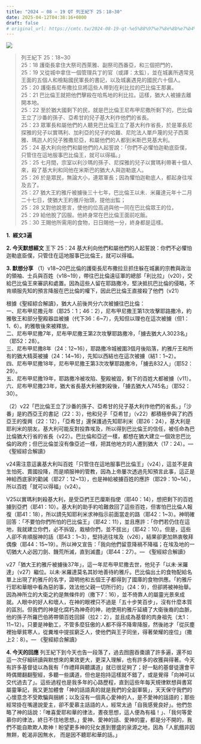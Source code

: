 ```yaml
---
title: "2024 – 08 – 19 QT 列王紀下 25：18~30"
date: 2025-04-12T04:38:16+0800
draft: false
# original_url: https://cmtc.tw/2024-08-19-qt-%e5%88%97%e7%8e%8b%e7%b4%80%e4%b8%8b-25%ef%bc%9a1830
---
```


![](/images/qt.jpg)
> 列王紀下 25：18\~30  
> 25：18 護衛長拿住大祭司西萊雅、副祭司西番亞，和三個把門的，  
> 25：19 又從城中拿住一個管理兵丁的官（或譯：太監），並在城裏所遇常見王面的五個人和檢點國民軍長的書記，以及城裏遇見的國民六十個人。  
> 25：20 護衛長尼布撒拉旦將這些人帶到在利比拉的巴比倫王那裏。  
> 25：21 巴比倫王就把他們擊殺在哈馬地的利比拉。這樣，猶大人被擄去離開本地。  
> 25：22 至於猶大國剩下的民，就是巴比倫王尼布甲尼撒所剩下的，巴比倫王立了沙番的孫子、亞希甘的兒子基大利作他們的省長。  
> 25：23 眾軍長和屬他們的人聽見巴比倫王立了基大利作省長，於是軍長尼探雅的兒子以實瑪利、加利亞的兒子約哈難、尼陀法人單戶蔑的兒子西萊雅、瑪迦人的兒子雅撒尼亞，和屬他們的人都到米斯巴見基大利。  
> 25：24 基大利向他們和屬他們的人起誓說：「你們不必懼怕迦勒底臣僕，只管住在這地服事巴比倫王，就可以得福。」  
> 25：25 七月間，宗室以利沙瑪的孫子、尼探雅的兒子以實瑪利帶著十個人來，殺了基大利和同他在米斯巴的猶大人與迦勒底人。  
> 25：26 於是眾民，無論大小，連眾軍長；因為懼怕迦勒底人，都起身往埃及去了。  
> 25：27 猶大王約雅斤被擄後三十七年，巴比倫王以未．米羅達元年十二月二十七日，使猶大王約雅斤抬頭，提他出監；  
> 25：28 又對他說恩言，使他的位高過與他一同在巴比倫眾王的位，  
> 25：29 給他脫了囚服。他終身常在巴比倫王面前吃飯。  
> 25：30 王賜他所需用的食物，日日賜他一分，終身都是這樣。

**1.  經文3遍**

**2. 今天默想經文**
王下 25：24 基大利向他們和屬他們的人起誓說：你們不必懼怕迦勒底臣僕，只管住在這地服事巴比倫王，就可以得福。

**3. 默想分享**
（1）v18\~20巴比倫的護衛長尼布撒拉旦抓住躲在城裏的宗教與政治的領袖、士兵與百姓（v18\~19），帶往巴比倫遠征軍的總部「利比拉」（v20），交給巴比倫王來審訊和處置。因為這些人留在耶路撒冷，堅決抵抗巴比倫的侵略，不肯順服先知的預言降服在巴比倫的權下，因此巴比倫王直接殺了他們（v21）

根據《聖經綜合解讀》，猶大人前後共分六次被擄往巴比倫：  
一、尼布甲尼撒元年（耶25：1；46：2），尼布甲尼撒王第1次攻擊耶路撒冷，約雅敬王和部分聖殿器皿被擄（代下36：6\~7），先知但以理也在這次被擄（但1：1、6）。約雅敬後來被釋放。  
二、尼布甲尼撒7年，尼布甲尼撒王第2次攻擊耶路撒冷，「擄去猶大人3023名」（耶52：28）。  
三、尼布甲尼撒8年（24：12\~16），耶路撒冷城被圍3個月後陷落，約雅斤王和所有的猶大精英被擄（24：14\~16），先知以西結也在這次被擄（結1：1\~2）。  
四、尼布甲尼撒18年，尼布甲尼撒王第3次攻擊耶路撒冷，「擄去832人」（耶52：29）。  
五、尼布甲尼撒19年，耶路撒冷被攻陷、聖殿被毀，剩下的百姓大都被擄（v11）。  
六、尼布甲尼撒23年，猶大省長基大利被刺殺後，「擄去猶大人745名」（耶52：30）。

（2）v22「巴比倫王立了沙番的孫子、亞希甘的兒子基大利作他們的省長。」「沙番」是約西亞王的書記（22：3），他和兒子「亞希甘」（v22）都積極參與了約西亞王的復興（22：12），「亞希甘」還保護過先知耶利米（耶26：24），基大利是耶利米的朋友。基大利可能反對投靠埃及，所以得到巴比倫王的信任，被任命為巴比倫猶大行省的省長（v22）。巴比倫和亞述一樣，都想在猶大建立一個效忠巴比倫的政府；但巴比倫並沒有像亞述一樣，把其他地方的人遷到猶大（17：24）。— 《聖經綜合解讀》

v24需注意這裏基大利叫百姓「只管住在這地服事巴比倫王」（v24），這並不是貪生怕死、賣國投降，而是順服神的管教，因為上帝屢次透過先知預言此事，這正是神給西底家的勸誡（耶27：12\~13），也是神給被擄百姓的應許（耶29：10\~14），所以百姓「就可以得福」（v24）。

V25以實瑪利刺殺基大利，是受亞捫王巴厘斯指使（耶40：14），想把剩下的百姓擄到亞捫（耶41：10）。基大利的助手約哈難救回了這些百姓，但害怕巴比倫人報復（耶41：18），所以請先知耶利米求神指示前面當走的路（耶42：1\~3）。神明確回答：「不要怕你們所怕的巴比倫王」（耶42：11），並且應許：「你們若仍住在這地，我就建立你們，必不拆毀，栽植你們，並不拔出」（耶42：10）。但是，這些人卻不肯順服神的話（耶43：1\~3），堅持逃往埃及（v26），結果卻更加熱衷敬拜偶像（耶44：15\~19）。所以神又宣告：「我向他們留意降禍不降福；在埃及地的一切猶大人必因刀劍、饑荒所滅，直到滅盡」（耶44：27）。— 《聖經綜合解讀》

v27「猶大王約雅斤被擄後37年」，這一年尼布甲尼撒去世，他兒子「以未·米羅達」（v27）繼位。以未·米羅達莫名其妙地善待約雅斤。巴比倫出土的食物配給名單上出現了約雅斤的名字，證明他和五個王子都得到了國庫的食物供應。「約雅斤行耶和華眼中看為惡的事，效法他父親一切所行的」（24：9），但卻將被神抬舉。因為神所立的大衛之約是無條件的（撒下7：16），並不倚靠人的屬靈光景來成就。人眼中的好人和壞人，在神的眼裡只不過是「五十步笑百步」，沒有什麼本質的區別。但我們的神是化腐朽為神奇的神，祂使用約雅斤延續了大衛後裔的血脈，他的孫子所羅巴伯將帶領百姓回歸（拉2：2），並且成為基督的肉身祖先（太1：11\~12）。只要是神動工，不管多麼狂傲的人都不得不降卑降服，然後祂才「從灰塵裡抬舉貧寒人，從糞堆中提拔窮乏人，使他們與王子同坐，得著榮耀的座位」（撒上2：8）。— 《聖經綜合解讀》

**4. 今天的回應**
列王紀下到今天也告一段落了，過去囫圇吞棗讀了許多遍，還不如這一次仔細研讀與默想來的果效更大，更深入理解，也有許多的收獲與得著。今天有許多基督徒以為我有「作禮拜與聽講道」就已很足夠了；好一點的基督徒還會平時偶爾翻翻聖經，多聽一些講道，但也是抱持這樣就不錯了，或是覺得「向神可以交代過去了」。這些過程也是我多年的心路歷程，直到這些年每天規律默想與書寫屬靈筆記，我又更加體會「神的話語真的就是我們的全副軍裝」，天天保守我們的心懷意念不受欺騙與捆綁；以及沒有一個真心愛神的人，是不愛神的話語的；那些經常掛在嘴邊說愛主，卻不愛慕主話語的人，經常太過「自我感覺良好」。他們忽略了神的話說：「唯喜愛耶和華的律法，晝夜思想，這人便為有福！」、「我何等愛慕你的律法，終日不住地思想。」愛神、愛神的話、愛神的靈，都是分不開的，我們不能自欺欺人欺神！盼望更多神的兒女進到豐盛的泉源之地，因為「人飢餓非因無餅，乾渴非因無水， 而是因不聽耶和華的話。」
